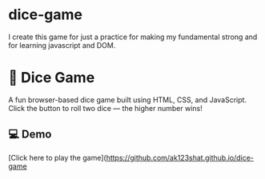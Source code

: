 # dice-game
I create this game for just a practice for making my fundamental strong and for learning javascript and DOM.
# 🎲 Dice Game

A fun browser-based dice game built using HTML, CSS, and JavaScript. Click the button to roll two dice — the higher number wins!

## 💻 Demo

[Click here to play the game](https://github.com/ak123shat.github.io/dice-game
